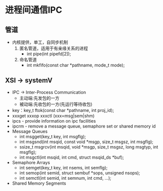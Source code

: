 # 进程间通信IPC
## 管道
- 内核提供，单工，自同步机制
    1. 匿名管道，适用于有亲缘关系的进程
        - int pipe(int pipefd[2]);
    2. 命名管道
        - int mkfifo(const char *pathname, mode_t mode);
## XSI -> systemV
- IPC -> Inter-Process Communication
    - 主动端:先发包的一方
    - 被动端:先收包的一方(先运行等待收包)
- key：key_t ftok(const char *pathname, int proj_id);
- xxxget xxxop xxxctl (xxx=msg|sem|shm)
- ipcs - provide information on ipc facilities
- ipcrm - remove a message queue, semaphore set or shared memory id
- Message Queues
    - int msgget(key_t key, int msgflg);
    - int msgsnd(int msqid, const void *msgp, size_t msgsz, int msgflg);
    - ssize_t msgrcv(int msqid, void *msgp, size_t msgsz, long msgtyp,
                      int msgflg);
    - int msgctl(int msqid, int cmd, struct msqid_ds *buf);
- Semaphore Arrays
    - int semget(key_t key, int nsems, int semflg);
    - int semop(int semid, struct sembuf *sops, unsigned nsops);
    - int semctl(int semid, int semnum, int cmd, ...);
- Shared Memory Segments
